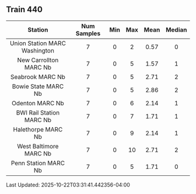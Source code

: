 ## Train 440

| Station | Num Samples | Min | Max | Mean | Median |
| :-----: | :---------: | :-: | :-: | :--: | :----: |
| Union Station MARC Washington | 7 | 0 | 2 | 0.57 | 0 |
| New Carrollton MARC Nb | 7 | 0 | 5 | 1.57 | 1 |
| Seabrook MARC Nb | 7 | 0 | 5 | 2.71 | 2 |
| Bowie State MARC Nb | 7 | 0 | 5 | 2.86 | 2 |
| Odenton MARC Nb | 7 | 0 | 6 | 2.14 | 1 |
| BWI Rail Station MARC Nb | 7 | 0 | 7 | 1.71 | 1 |
| Halethorpe MARC Nb | 7 | 0 | 9 | 2.14 | 1 |
| West Baltimore MARC Nb | 7 | 0 | 10 | 2.71 | 2 |
| Penn Station MARC Nb | 7 | 0 | 5 | 1.71 | 0 |


Last Updated: 2025-10-22T03:31:41.442356-04:00